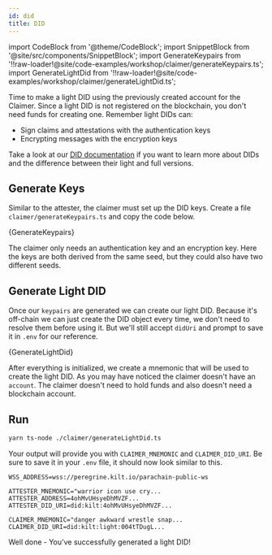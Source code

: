 ```yaml
---
id: did
title: DID
---
```


import CodeBlock from '@theme/CodeBlock';
import SnippetBlock from '@site/src/components/SnippetBlock';
import GenerateKeypairs from '!!raw-loader!@site/code-examples/workshop/claimer/generateKeypairs.ts';
import GenerateLightDid from '!!raw-loader!@site/code-examples/workshop/claimer/generateLightDid.ts';

Time to make a light DID using the previously created account for the <span class="label-role claimer">Claimer</span>.
Since a light DID is not registered on the blockchain, you don't need funds for creating one.
Remember light DIDs can:

- Sign claims and attestations with the authentication keys
- Encrypting messages with the encryption keys

Take a look at our [DID documentation](/docs/develop/sdk/core-feature/did) if you want to learn more about DIDs and the difference between their light and full versions.

## Generate Keys

Similar to the attester, the claimer must set up the DID keys.
Create a file `claimer/generateKeypairs.ts` and copy the code below.

<CodeBlock className="language-js" title="claimer/generateKeypairs.ts">
  {GenerateKeypairs}
</CodeBlock>

The claimer only needs an authentication key and an encryption key.
Here the keys are both derived from the same seed, but they could also have two different seeds.

## Generate Light DID

Once our `keypairs` are generated we can create our light DID.
Because it's off-chain we can just create the DID object every time, we don't need to resolve them before using it.
But we'll still accept `didUri` and prompt to save it in `.env` for our reference.

<CodeBlock className="language-js" title="claimer/generateLightDid.ts">
  {GenerateLightDid}
</CodeBlock>

After everything is initialized, we create a mnemonic that will be used to create the light DID.
As you may have noticed the claimer doesn't have an `account`.
The claimer doesn't need to hold funds and also doesn't need a blockchain account.

## Run

```bash
yarn ts-node ./claimer/generateLightDid.ts
```

Your output will provide you with `CLAIMER_MNEMONIC` and `CLAIMER_DID_URI`.
Be sure to save it in your `.env` file, it should now look similar to this.

```env title=".env"
WSS_ADDRESS=wss://peregrine.kilt.io/parachain-public-ws

ATTESTER_MNEMONIC="warrior icon use cry...
ATTESTER_ADDRESS=4ohMvUHsyeDhMVZF...
ATTESTER_DID_URI=did:kilt:4ohMvUHsyeDhMVZF...

CLAIMER_MNEMONIC="danger awkward wrestle snap...
CLAIMER_DID_URI=did:kilt:light:004tTDugL...
```

Well done - You've successfully generated a light DID!
